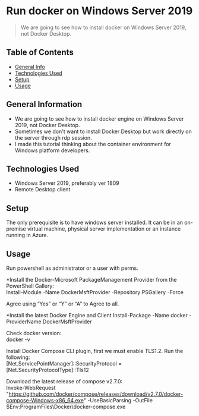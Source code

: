 # Run docker on Windows Server 2019
> We are going to see how to install docker on Windows Server 2019, not Docker Desktop.

## Table of Contents
* [General Info](#general-information)
* [Technologies Used](#technologies-used)
* [Setup](#setup)
* [Usage](#usage)

<!-- * [License](#license) -->


## General Information
- We are going to see how to install docker engine on Windows Server 2019, not Docker Desktop.
- Sometimes we don't want to install Docker Desktop but work directly on the server through rdp session.
- I made this tutorial thinking about the container environment for Windows platform developers.


<!-- You don't have to answer all the questions - just the ones relevant to your project. -->


## Technologies Used
- Windows Server 2019, preferably ver 1809
- Remote Desktop client


## Setup
The only prerequisite is to have windows server installed. It can be in an on-premise virtual machine, physical server implementation or an instance running in Azure.


## Usage
Run powershell as administrator or a user with perms.  

*Install the Docker-Microsoft PackageManagement Provider from the PowerShell Gallery:  
Install-Module -Name DockerMsftProvider -Repository PSGallery -Force  

Agree using “Yes” or “Y” or “A” to Agree to all.  

*Install the latest Docker Engine and Client
Install-Package -Name docker -ProviderName DockerMsftProvider

Check docker version:  
docker -v

Install Docker Compose CLI plugin, first we must enable TLS1.2. Run the following:  
[Net.ServicePointManager]::SecurityProtocol = [Net.SecurityProtocolType]::Tls12

Download the latest release of compose v2.7.0:  
Invoke-WebRequest "https://github.com/docker/compose/releases/download/v2.7.0/docker-compose-Windows-x86_64.exe" -UseBasicParsing -OutFile $Env:ProgramFiles\Docker\docker-compose.exe



 
